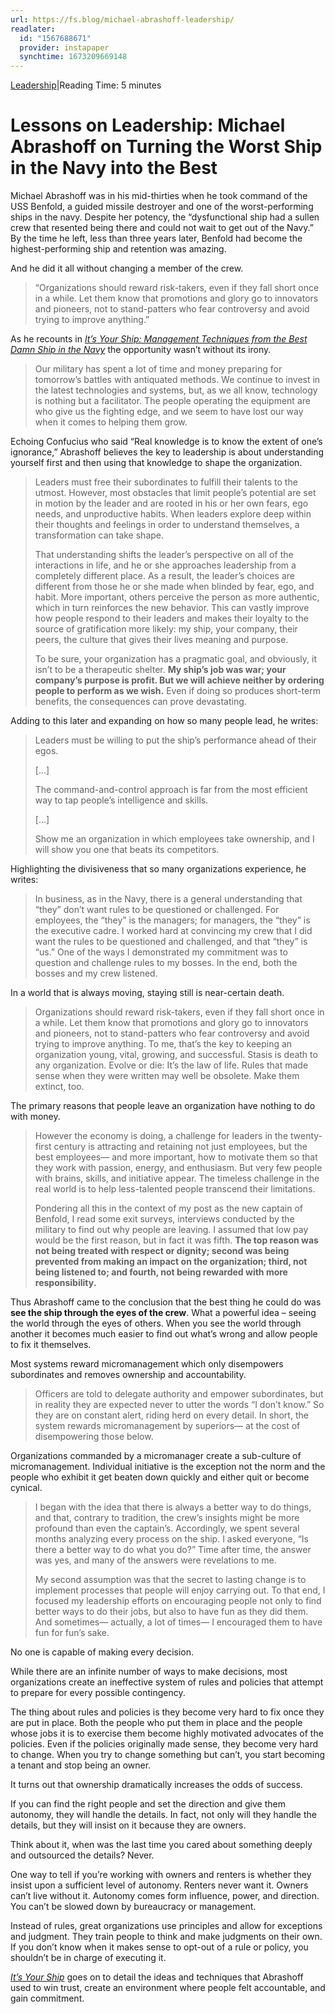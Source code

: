 ```yaml
---
url: https://fs.blog/michael-abrashoff-leadership/
readlater:
  id: "1567688671"
  provider: instapaper
  synchtime: 1673209669148
---
```

[Leadership](https://fs.blog/category/leadership/)|Reading Time: 5 minutes

# Lessons on Leadership: Michael Abrashoff on Turning the Worst Ship in the Navy into the Best

Michael Abrashoff was in his mid-thirties when he took command of the USS Benfold, a guided missile destroyer and one of the worst-performing ships in the navy. Despite her potency, the “dysfunctional ship had a sullen crew that resented being there and could not wait to get out of the Navy.” By the time he left, less than three years later, Benfold had become the highest-performing ship and retention was amazing.

And he did it all without changing a member of the crew.

> “Organizations should reward risk-takers, even if they fall short once in a while. Let them know that promotions and glory go to innovators and pioneers, not to stand-patters who fear controversy and avoid trying to improve anything.”

As he recounts in [_It’s Your Ship: Management Techniques from the Best Damn Ship in the Navy_](http://www.amazon.com/gp/product/145552302X/ref=as_li_qf_sp_asin_il_tl?ie=UTF8&camp=1789&creative=9325&creativeASIN=145552302X&linkCode=as2&tag=farnamstreet-20&linkId=4V6L6ZRVTUWP3ZIK) the opportunity wasn’t without its irony.

> Our military has spent a lot of time and money preparing for tomorrow’s battles with antiquated methods. We continue to invest in the latest technologies and systems, but, as we all know, technology is nothing but a facilitator. The people operating the equipment are who give us the fighting edge, and we seem to have lost our way when it comes to helping them grow.

Echoing Confucius who said “Real knowledge is to know the extent of one’s ignorance,” Abrashoff believes the key to leadership is about understanding yourself first and then using that knowledge to shape the organization.

> Leaders must free their subordinates to fulfill their talents to the utmost. However, most obstacles that limit people’s potential are set in motion by the leader and are rooted in his or her own fears, ego needs, and unproductive habits. When leaders explore deep within their thoughts and feelings in order to understand themselves, a transformation can take shape.
> 
> That understanding shifts the leader’s perspective on all of the interactions in life, and he or she approaches leadership from a completely different place. As a result, the leader’s choices are different from those he or she made when blinded by fear, ego, and habit. More important, others perceive the person as more authentic, which in turn reinforces the new behavior. This can vastly improve how people respond to their leaders and makes their loyalty to the source of gratification more likely: my ship, your company, their peers, the culture that gives their lives meaning and purpose.
> 
> To be sure, your organization has a pragmatic goal, and obviously, it isn’t to be a therapeutic shelter. **My ship’s job was war; your company’s purpose is profit. But we will achieve neither by ordering people to perform as we wish.** Even if doing so produces short-term benefits, the consequences can prove devastating.

Adding to this later and expanding on how so many people lead, he writes:

> Leaders must be willing to put the ship’s performance ahead of their egos.
> 
> […]
> 
> The command-and-control approach is far from the most efficient way to tap people’s intelligence and skills.
> 
> […]
> 
> Show me an organization in which employees take ownership, and I will show you one that beats its competitors.

Highlighting the divisiveness that so many organizations experience, he writes:

> In business, as in the Navy, there is a general understanding that “they” don’t want rules to be questioned or challenged. For employees, the “they” is the managers; for managers, the “they” is the executive cadre. I worked hard at convincing my crew that I did want the rules to be questioned and challenged, and that “they” is “us.” One of the ways I demonstrated my commitment was to question and challenge rules to my bosses. In the end, both the bosses and my crew listened.

In a world that is always moving, staying still is near-certain death.

> Organizations should reward risk-takers, even if they fall short once in a while. Let them know that promotions and glory go to innovators and pioneers, not to stand-patters who fear controversy and avoid trying to improve anything. To me, that’s the key to keeping an organization young, vital, growing, and successful. Stasis is death to any organization. Evolve or die: It’s the law of life. Rules that made sense when they were written may well be obsolete. Make them extinct, too.

The primary reasons that people leave an organization have nothing to do with money.

> However the economy is doing, a challenge for leaders in the twenty-first century is attracting and retaining not just employees, but the best employees— and more important, how to motivate them so that they work with passion, energy, and enthusiasm. But very few people with brains, skills, and initiative appear. The timeless challenge in the real world is to help less-talented people transcend their limitations.
> 
> Pondering all this in the context of my post as the new captain of Benfold, I read some exit surveys, interviews conducted by the military to find out why people are leaving. I assumed that low pay would be the first reason, but in fact it was fifth. **The top reason was not being treated with respect or dignity; second was being prevented from making an impact on the organization; third, not being listened to; and fourth, not being rewarded with more responsibility.**

Thus Abrashoff came to the conclusion that the best thing he could do was **see the ship through the eyes of the crew**. What a powerful idea – seeing the world through the eyes of others. When you see the world through another it becomes much easier to find out what’s wrong and allow people to fix it themselves.

Most systems reward micromanagement which only disempowers subordinates and removes ownership and accountability.

> Officers are told to delegate authority and empower subordinates, but in reality they are expected never to utter the words “I don’t know.” So they are on constant alert, riding herd on every detail. In short, the system rewards micromanagement by superiors— at the cost of disempowering those below.

Organizations commanded by a micromanager create a sub-culture of micromanagement. Individual initiative is the exception not the norm and the people who exhibit it get beaten down quickly and either quit or become cynical.

> I began with the idea that there is always a better way to do things, and that, contrary to tradition, the crew’s insights might be more profound than even the captain’s. Accordingly, we spent several months analyzing every process on the ship. I asked everyone, “Is there a better way to do what you do?” Time after time, the answer was yes, and many of the answers were revelations to me.
> 
> My second assumption was that the secret to lasting change is to implement processes that people will enjoy carrying out. To that end, I focused my leadership efforts on encouraging people not only to find better ways to do their jobs, but also to have fun as they did them. And sometimes— actually, a lot of times— I encouraged them to have fun for fun’s sake.

No one is capable of making every decision.

While there are an infinite number of ways to make decisions, most organizations create an ineffective system of rules and policies that attempt to prepare for every possible contingency.

The thing about rules and policies is they become very hard to fix once they are put in place. Both the people who put them in place and the people whose jobs it is to exercise them become highly motivated advocates of the policies. Even if the policies originally made sense, they become very hard to change. When you try to change something but can’t, you start becoming a tenant and stop being an owner.

It turns out that ownership dramatically increases the odds of success.

If you can find the right people and set the direction and give them autonomy, they will handle the details. In fact, not only will they handle the details, but they will insist on it because they are owners.

Think about it, when was the last time you cared about something deeply and outsourced the details? Never.

One way to tell if you’re working with owners and renters is whether they insist upon a sufficient level of autonomy. Renters never want it. Owners can’t live without it. Autonomy comes form influence, power, and direction. You can’t be slowed down by bureaucracy or management.

Instead of rules, great organizations use principles and allow for exceptions and judgment. They train people to think and make judgments on their own. If you don’t know when it makes sense to opt-out of a rule or policy, you shouldn’t be in charge of executing it.

[_It’s Your Ship_](http://www.amazon.com/gp/product/145552302X/ref=as_li_qf_sp_asin_il_tl?ie=UTF8&camp=1789&creative=9325&creativeASIN=145552302X&linkCode=as2&tag=farnamstreet-20&linkId=4V6L6ZRVTUWP3ZIK) goes on to detail the ideas and techniques that Abrashoff used to win trust, create an environment where people felt accountable, and gain commitment.